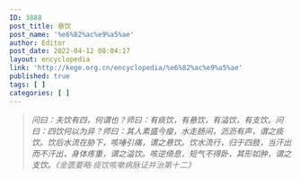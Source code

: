 ```yaml
---
ID: 3888
post_title: 悬饮
post_name: '%e6%82%ac%e9%a5%ae'
author: Editor
post_date: 2022-04-12 08:04:17
layout: encyclopedia
link: 'http://kege.org.cn/encyclopedia/%e6%82%ac%e9%a5%ae'
published: true
tags: [ ]
categories: [ ]
---
```

<blockquote><em>问曰：夫饮有四，何谓也？师曰：有痰饮，有悬饮，有溢饮，有支饮。问曰：四饮何以为异？师曰：其人素盛今瘦，水走肠间，沥沥有声，谓之痰饮。饮后水流在胁下，咳唾引痛，谓之悬饮。饮水流行，归于四肢，当汗出而不汗出，身体疼重，谓之溢饮。咳逆倚息，短气不得卧，其形如肿，谓之支饮。<span style="color: #808080;">《金匮要略·痰饮咳嗽病脉证并治第十二》</span></em></blockquote>